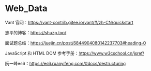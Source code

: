 # Web_Data

Vant 官网：https://vant-contrib.gitee.io/vant/#/zh-CN/quickstart

志平的博客：https://shuzp.top/

面试题总结：https://juejin.cn/post/6844904080142237703#heading-0

JavaScript 和 HTML DOM 参考手册：https://www.w3cschool.cn/jsref/

阮一峰es6：https://es6.ruanyifeng.com/#docs/destructuring